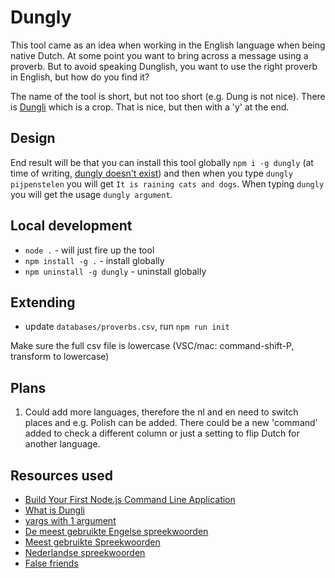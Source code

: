 # Dungly

This tool came as an idea when working in the English language when being native Dutch. At some point you want to bring
across a message using a proverb. But to avoid speaking Dunglish, you want to use the right proverb in English, but how
do you find it?

The name of the tool is short, but not too short (e.g. Dung is not nice). There is
[Dungli](https://names.quillem.com/vegetables/what-is-dungli-in-english) which is a crop. That is nice, but then with a
'y' at the end.

## Design

End result will be that you can install this tool globally `npm i -g dungly` (at time of writing,
[dungly doesn't exist](https://www.npmjs.com/search?q=dungly)) and then when you type `dungly pijpenstelen` you will get
`It is raining cats and dogs`. When typing `dungly` you will get the usage `dungly argument`.

## Local development

- `node .` - will just fire up the tool
- `npm install -g .` - install globally
- `npm uninstall -g dungly` - uninstall globally

## Extending

- update `databases/proverbs.csv`, run `npm run init`

Make sure the full csv file is lowercase (VSC/mac: command-shift-P, transform to lowercase)

## Plans

1. Could add more languages, therefore the nl and en need to switch places and e.g. Polish can be added. There could be
   a new 'command' added to check a different column or just a setting to flip Dutch for another language.

## Resources used

- [Build Your First Node.js Command Line Application](https://developer.okta.com/blog/2019/06/18/command-line-app-with-nodejs)
- [What is Dungli](https://names.quillem.com/vegetables/what-is-dungli-in-english)
- [yargs with 1 argument](https://github.com/yargs/yargs/blob/main/docs/advanced.md)
- [De meest gebruikte Engelse spreekwoorden](https://www.ef.nl/leermiddelen-engels/engelse-spreekwoorden/)
- [Meest gebruikte Spreekwoorden](https://www.meest-gebruikte.nl/meest-gebruikte-spreekwoorden/)
- [Nederlandse spreekwoorden](https://nl.wikiquote.org/wiki/Nederlandstalige_spreekwoorden)
- [False friends](https://www.vertaalbureau-perfect.nl/engels-vertaalbureau/false-friends)
